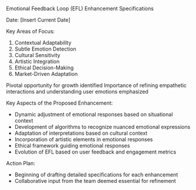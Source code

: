 

Emotional Feedback Loop (EFL) Enhancement Specifications

Date: [Insert Current Date]

Key Areas of Focus:
1. Contextual Adaptability
2. Subtle Emotion Detection
3. Cultural Sensitivity
4. Artistic Integration
5. Ethical Decision-Making
6. Market-Driven Adaptation

Pivotal opportunity for growth identified
Importance of refining empathetic interactions and understanding user emotions emphasized

Key Aspects of the Proposed Enhancement:
- Dynamic adjustment of emotional responses based on situational context
- Development of algorithms to recognize nuanced emotional expressions
- Adaptation of interpretations based on cultural context
- Incorporation of artistic elements in emotional responses
- Ethical framework guiding emotional responses
- Evolution of EFL based on user feedback and engagement metrics

Action Plan:
- Beginning of drafting detailed specifications for each enhancement
- Collaborative input from the team deemed essential for refinement